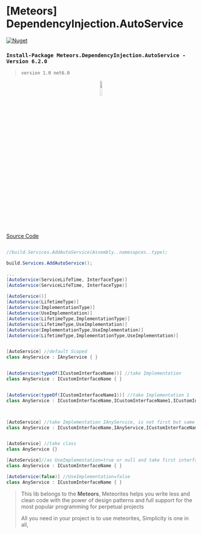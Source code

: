 # [Meteors]  DependencyInjection.AutoService
[<img alt="Nuget" src="https://img.shields.io/nuget/dt/Meteors.DependencyInjection.AutoService?color=green&logo=nuget&logoColor=blue&style=for-the-badge">](https://www.nuget.org/packages/Meteors.DependencyInjection.AutoService/)

### ``Install-Package Meteors.DependencyInjection.AutoService -Version 6.2.0``

> `version 1.0 net6.0`

<p align="center">
<img width="10%" src="https://user-images.githubusercontent.com/48151918/175791394-3913f060-5551-435c-adda-5bc487964f1c.png" />
</p>

[Source Code](https://github.com/MhozaifaA/DependencyInjection.AutoService)

``` C#

//build.Services.AddAutoService(Assembly..namesapces..type);

build.Services.AddAutoService();

...
[AutoService(ServiceLifeTime, InterfaceType)]
[AutoService(ServiceLifeTime, InterfaceType)]
   
[AutoService()]
[AutoService(LifetimeType)]
[AutoService(ImplementationType)]
[AutoService(UseImplementation)]
[AutoService(LifetimeType,ImplementationType)]
[AutoService(LifetimeType,UseImplementation)]
[AutoService(ImplementationType,UseImplementation)] 
[AutoService(LifetimeType,ImplementationType,UseImplementation)]


[AutoService] //default Scoped
class AnyService : IAnyService { }


[AutoService(typeOf(ICustomInterfaceName))] //take Implementation
class AnyService : ICustomInterfaceName { }


[AutoService(typeOf(ICustomInterfaceName1))] //take Implementation 1
class AnyService : ICustomInterfaceName,ICustomInterfaceName1,ICustomInterfaceName2 { }



[AutoService] //take Implementation IAnyService, is not first but same I + service-name
class AnyService : ICustomInterfaceName,IAnyService,ICustomInterfaceName2 { }


[AutoService] //take class
class AnyService {}

[AutoService]//as UseImplementation=true or null and take first interface
class AnyService : ICustomInterfaceName { }

[AutoService(false)] //UseImplementation=false
class AnyService : ICustomInterfaceName { }


```




> This lib belongs to the **Meteors**,
> Meteorites helps you write less and clean code with the power of design patterns and full support for the most popular programming for perpetual projects
>
> All you need in your project is to use meteorites,
> Simplicity is one in all,

